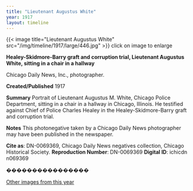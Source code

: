 ```yaml
---
title: "Lieutenant Augustus White"
year: 1917
layout: timeline
---
```


{{< image title="Lieutenant Augustus White" src="/img/timeline/1917/large/446.jpg" >}}
click on image to enlarge

__**Healey-Skidmore-Barry graft and corruption trial, Lieutenant Augustus White, sitting in a chair in a hallway**__

Chicago Daily News, Inc., photographer.

**Created/Published**
1917

**Summary**
Portrait of Lieutenant Augustus M. White, Chicago Police Department, sitting in a chair in a hallway in Chicago, Illinois. He testified against Chief of Police Charles Healey in the Healey-Skidmore-Barry graft and corruption trial.

**Notes**
This photonegative taken by a Chicago Daily News photographer may have been published in the newspaper.

__Cite as__: DN-0069369, Chicago Daily News negatives collection, Chicago Historical Society.
__Reproduction Number__: DN-0069369
__Digital ID__: ichicdn n069369

����������������   

[Other images from this year](/historical/timeline/1917)
